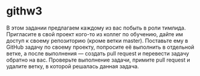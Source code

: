 # githw3

В этом задании предлагаем каждому из вас побыть в роли тимлида.
Пригласите в свой проект кого-то из коллег по обучению, дайте им доступ к своему репозиторию (кроме ветки master).
Поставьте ему в GitHub задачу по своему проекту, попросите её выполнить в отдельной ветке, а после выполнения — создать pull request и перевести задачу обратно на вас.
Проверьте выполнение задачи, примите pull request и удалите ветку, в которой решалась данная задача.
